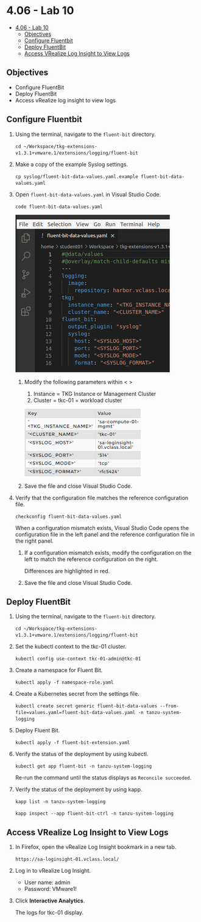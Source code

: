 # 4.06 - Lab 10

- [4.06 - Lab 10](#406---lab-10)
  - [Objectives](#objectives)
  - [Configure Fluentbit](#configure-fluentbit)
  - [Deploy FluentBit](#deploy-fluentbit)
  - [Access VRealize Log Insight to View Logs](#access-vrealize-log-insight-to-view-logs)

## Objectives

- Configure FluentBit
- Deploy FluentBit
- Access vRealize log insight to view logs

## Configure Fluentbit

1. Using the terminal, navigate to the `fluent-bit` directory.

    `cd ~/Workspace/tkg-extensions-v1.3.1+vmware.1/extensions/logging/fluent-bit`

2. Make a copy of the example Syslog settings.

    `cp syslog/fluent-bit-data-values.yaml.example fluent-bit-data-values.yaml`

3. Open `fluent-bit-data-values.yaml` in Visual Studio Code.

    `code fluent-bit-data-values.yaml`

    ![Untitled](img/fluentbit-data-values.png)

    1. Modify the following parameters within < >
        1. Instance = TKG Instance or Management Cluster
        2. Cluster = tkc-01 = workload cluster

        ![Untitled](img/fluentbit-params.png)

    2. Save the file and close Visual Studio Code.
4. Verify that the configuration file matches the reference configuration file.

    `checkconfig fluent-bit-data-values.yaml`

    When a configuration mismatch exists, Visual Studio Code opens the configuration file in the left panel and the reference configuration file in the right panel.

    1. If a configuration mismatch exists, modify the configuration on the left to match the reference configuration on the right.

        Differences are highlighted in red.

    2. Save the file and close Visual Studio Code.

## Deploy FluentBit

1. Using the terminal, navigate to the `fluent-bit` directory.

    `cd ~/Workspace/tkg-extensions-v1.3.1+vmware.1/extensions/logging/fluent-bit`

2. Set the kubectl context to the tkc-01 cluster.

    `kubectl config use-context tkc-01-admin@tkc-01`

3. Create a namespace for Fluent Bit.

    `kubectl apply -f namespace-role.yaml`

4. Create a Kubernetes secret from the settings file.

    `kubectl create secret generic fluent-bit-data-values --from-file=values.yaml=fluent-bit-data-values.yaml -n tanzu-system-logging`

5. Deploy Fluent Bit.

    `kubectl apply -f fluent-bit-extension.yaml`

6. Verify the status of the deployment by using kubectl.

    `kubectl get app fluent-bit -n tanzu-system-logging`

    Re-run the command until the status displays as `Reconcile succeeded`.

7. Verify the status of the deployment by using kapp.

    `kapp list -n tanzu-system-logging`

    `kapp inspect --app fluent-bit-ctrl -n tanzu-system-logging`

## Access VRealize Log Insight to View Logs

1. In Firefox, open the vRealize Log Insight bookmark in a new tab.

    `https://sa-loginsight-01.vclass.local/`

2. Log in to vRealize Log Insight.
    - User name: admin
    - Password: VMware1!
3. Click **Interactive Analytics**.

    The logs for tkc-01 display.
